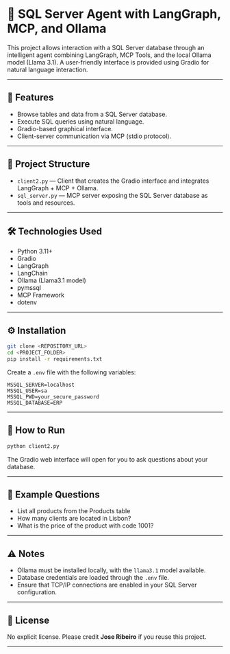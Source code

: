 # 🧠 SQL Server Agent with LangGraph, MCP, and Ollama

This project allows interaction with a SQL Server database through an intelligent agent combining LangGraph, MCP Tools, and the local Ollama model (Llama 3.1).
A user-friendly interface is provided using Gradio for natural language interaction.

---

## 🚀 Features

- Browse tables and data from a SQL Server database.
- Execute SQL queries using natural language.
- Gradio-based graphical interface.
- Client-server communication via MCP (stdio protocol).

---

## 📁 Project Structure

- `client2.py` — Client that creates the Gradio interface and integrates LangGraph + MCP + Ollama.
- `sql_server.py` — MCP server exposing the SQL Server database as tools and resources.

---

## 🛠️ Technologies Used

- Python 3.11+
- Gradio
- LangGraph
- LangChain
- Ollama (Llama3.1 model)
- pymssql
- MCP Framework
- dotenv

---

## ⚙️ Installation

```bash
git clone <REPOSITORY_URL>
cd <PROJECT_FOLDER>
pip install -r requirements.txt
```

Create a `.env` file with the following variables:
```
MSSQL_SERVER=localhost
MSSQL_USER=sa
MSSQL_PWD=your_secure_password
MSSQL_DATABASE=ERP
```

---

## 🚦 How to Run

```bash
python client2.py
```

The Gradio web interface will open for you to ask questions about your database.

---

## 📝 Example Questions

- List all products from the Products table
- How many clients are located in Lisbon?
- What is the price of the product with code 1001?

---

## ⚠️ Notes

- Ollama must be installed locally, with the `llama3.1` model available.
- Database credentials are loaded through the `.env` file.
- Ensure that TCP/IP connections are enabled in your SQL Server configuration.

---

## 📄 License

No explicit license. Please credit **Jose Ribeiro** if you reuse this project.

---
